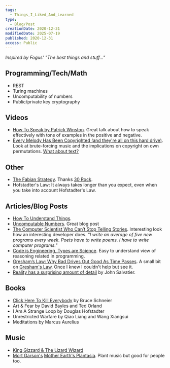 ```yaml
---
tags:
  - Things_I_Liked_And_Learned
type:
  - Blog/Post
creationDate: 2020-12-31
modifiedDate: 2025-07-19
published: 2020-12-31
access: Public
---
```


_Inspired by Fogus' "The best things and stuff..."_

## Programming/Tech/Math

- REST
- Turing machines
- Uncomputability of numbers
- Public/private key cryptography

## Videos

- [How To Speak by Patrick Winston](https://www.youtube.com/watch?v=Unzc731iCUY). Great talk about how to speak effectively with tons of examples in the positive and negative.
- [Every Melody Has Been Copyrighted (and they're all on this hard drive)](https://youtu.be/sfXn_ecH5Rw). Look at brute-forcing music and the implications on copyright on own permutations. [What about text?](https://en.wikipedia.org/wiki/The_Library_of_Babel)

## Other

- [The Fabian Strategy](https://en.wikipedia.org/wiki/Fabian_strategy). Thanks [30 Rock](https://www.imdb.com/title/tt1635806/).
- Hofstadter's Law: It always takes longer than you expect, even when you take into account Hofstadter's Law.

## Articles/Blog Posts

- [How To Understand Things](https://nabeelqu.co/understanding).
- [Uncomputable Numbers](https://medium.com/cantors-paradise/uncomputable-numbers-ee528830d295). Great blog post
- [The Computer Scientist Who Can’t Stop Telling Stories](https://www.quantamagazine.org/computer-scientist-donald-knuth-cant-stop-telling-stories-20200416/). Interesting look how an interesting developer does. _"I write an average of five new programs every week. Poets have to write poems. I have to write computer programs."_
- [Code is Engineering, Types are Science](https://www.tweag.io/posts/2020-03-05-peirce.html). Easy to understand view of reasoning related in programming.
- [Gresham’s Law: Why Bad Drives Out Good As Time Passes](https://fs.blog/2009/12/mental-model-greshams-law/). A small bit on [Gresham's Law](https://en.wikipedia.org/wiki/Gresham%E2%80%99s_Law). Once I knew I couldn't help but see it.
- [Reality has a surprising amount of detail](http://johnsalvatier.org/blog/2017/reality-has-a-surprising-amount-of-detail) by John Salvatier.

## Books

- [Click Here To Kill Everybody](https://www.schneier.com/books/click_here/) by Bruce Schneier
- Art & Fear by David Bayles and Ted Orland
- I Am A Strange Loop by Douglas Hofstadter
- Unrestricted Warfare by Qiao Liang and Wang Xiangsui
- Meditations by Marcus Aurelius

## Music

- [King Gizzard & The Lizard Wizard](https://kinggizzardandthelizardwizard.com/)
- [Mort Garson's](https://open.spotify.com/artist/0WmzT6tMLhdST5BfYagbha?si=WH47sLZCQI2IV2Ep1qa9oQ) [Mother Earth's Plantasia](https://youtu.be/l0vrsO3_HpU). Plant music but good for people too.
